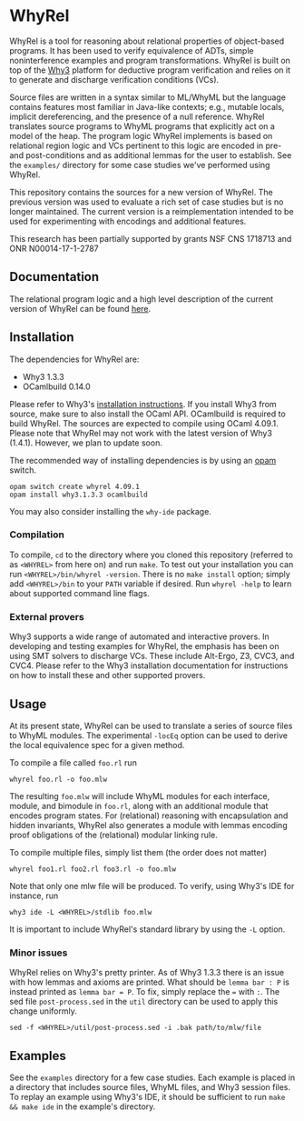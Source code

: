 # WhyRel

WhyRel is a tool for reasoning about relational properties of object-based
programs.  It has been used to verify equivalence of ADTs, simple
noninterference examples and program transformations.  WhyRel is built on top
of the [Why3](http://why3.lri.fr) platform for deductive program verification
and relies on it to generate and discharge verification conditions (VCs).

Source files are written in a syntax similar to ML/WhyML but the language
contains features most familiar in Java-like contexts; e.g., mutable locals,
implicit dereferencing, and the presence of a null reference.  WhyRel
translates source programs to WhyML programs that explicitly act on a model of
the heap.  The program logic WhyRel implements is based on relational region
logic and VCs pertinent to this logic are encoded in pre- and post-conditions
and as additional lemmas for the user to establish.  See the `examples/`
directory for some case studies we've performed using WhyRel.

This repository contains the sources for a new version of WhyRel.  The previous
version was used to evaluate a rich set of case studies but is no longer
maintained.  The current version is a reimplementation intended to be used for
experimenting with encodings and additional features.

This research has been partially supported by grants NSF CNS 1718713 and ONR
N00014-17-1-2787


## Documentation

The relational program logic and a high level description of the current version
of WhyRel can be found [here](http://arxiv.org/abs/1910.14560).

## Installation

The dependencies for WhyRel are:

- Why3 1.3.3
- OCamlbuild 0.14.0

Please refer to Why3's [installation instructions](http://why3.lri.fr/doc/install.html#installing-why3).
If you install Why3 from source, make sure to also install the OCaml API.
OCamlbuild is required to build WhyRel.  The sources are expected to compile
using OCaml 4.09.1.  Please note that WhyRel may not work with the latest
version of Why3 (1.4.1).  However, we plan to update soon.

The recommended way of installing dependencies is by using an
[opam](https://opam.ocaml.org) switch.

```
opam switch create whyrel 4.09.1
opam install why3.1.3.3 ocamlbuild
```

You may also consider installing the `why-ide` package.


### Compilation

To compile, `cd` to the directory where you cloned this repository (referred
to as `<WHYREL>` from here on) and run `make`.  To test out your installation
you can run `<WHYREL>/bin/whyrel -version`.  There is no `make install`
option; simply add `<WHYREL>/bin` to your `PATH` variable if desired.  Run
`whyrel -help` to learn about supported command line flags.


### External provers

Why3 supports a wide range of automated and interactive provers.  In developing
and testing examples for WhyRel, the emphasis has been on using SMT solvers to
discharge VCs.  These include Alt-Ergo, Z3, CVC3, and CVC4.  Please refer to the
Why3 installation documentation for instructions on how to install these and
other supported provers.


## Usage

At its present state, WhyRel can be used to translate a series of source files
to WhyML modules.  The experimental `-locEq` option can be used to derive the
local equivalence spec for a given method.

To compile a file called `foo.rl` run

```
whyrel foo.rl -o foo.mlw
```

The resulting `foo.mlw` will include WhyML modules for each interface, module,
and bimodule in `foo.rl`, along with an additional module that encodes program
states.  For (relational) reasoning with encapsulation and hidden invariants,
WhyRel also generates a module with lemmas encoding proof obligations of the
(relational) modular linking rule.

To compile multiple files, simply list them (the order does not matter)

```
whyrel foo1.rl foo2.rl foo3.rl -o foo.mlw
```

Note that only one mlw file will be produced. To verify, using Why3's IDE for
instance, run

```
why3 ide -L <WHYREL>/stdlib foo.mlw
```

It is important to include WhyRel's standard library by using the `-L` option.


### Minor issues

WhyRel relies on Why3's pretty printer.  As of Why3 1.3.3 there is an issue with
how lemmas and axioms are printed.  What should be `lemma bar : P` is instead
printed as `lemma bar = P`.  To fix, simply replace the `=` with `:`.  The sed
file `post-process.sed` in the `util` directory can be used to apply this change
uniformly.

```
sed -f <WHYREL>/util/post-process.sed -i .bak path/to/mlw/file
```


## Examples

See the `examples` directory for a few case studies.  Each example is placed
in a directory that includes source files, WhyML files, and Why3 session
files.  To replay an example using Why3's IDE, it should be sufficient to run
`make && make ide` in the example's directory.
